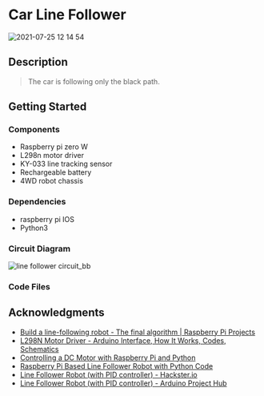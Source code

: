 # Car Line Follower


![2021-07-25 12 14 54](https://user-images.githubusercontent.com/66702376/126894905-de963f66-7b88-4b35-9d47-d811c1258858.jpg)



## Description
> The car is following only the black path. 


## Getting Started

### Components 
* Raspberry pi zero W
* L298n motor driver
* KY-033 line tracking sensor
* Rechargeable battery
* 4WD robot chassis

### Dependencies
* raspberry pi IOS
* Python3

### Circuit Diagram 
![line follower circuit_bb](https://user-images.githubusercontent.com/66702376/126900085-4ac879c6-ce06-4456-b5f1-7f8e3237283e.png)


### Code Files
[]()
[]()
[]()





## Acknowledgments
* [Build a line-following robot - The final algorithm | Raspberry Pi Projects](https://projects.raspberrypi.org/en/projects/rpi-python-line-following/6)
* [L298N Motor Driver - Arduino Interface, How It Works, Codes, Schematics](https://howtomechatronics.com/tutorials/arduino/arduino-dc-motor-control-tutorial-l298n-pwm-h-bridge/)
* [Controlling a DC Motor with Raspberry Pi and Python](https://www.electronicshub.org/controlling-a-dc-motor-with-raspberry-pi/)
* [Raspberry Pi Based Line Follower Robot with Python Code](https://circuitdigest.com/microcontroller-projects/raspberry-pi-line-follower-robot)
* [Line Follower Robot (with PID controller) - Hackster.io](https://www.hackster.io/anova9347/line-follower-robot-with-pid-controller-cdedbd)
* [Line Follower Robot (with PID controller) - Arduino Project Hub](https://create.arduino.cc/projecthub/anova9347/line-follower-robot-with-pid-controller-cdedbd)
